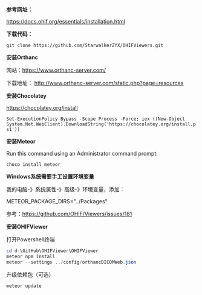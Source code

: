 **参考网址：**

 https://docs.ohif.org/essentials/installation.html

**下载代码：**

`git clone https://github.com/StarwalkerZYX/OHIFViewers.git`

**安装Orthanc**

网站：https://www.orthanc-server.com/

下载地址： http://www.orthanc-server.com/static.php?page=resources

**安装Chocolatey**

https://chocolatey.org/install

`Set-ExecutionPolicy Bypass -Scope Process -Force; iex ((New-Object System.Net.WebClient).DownloadString('https://chocolatey.org/install.ps1'))`

**安装Meteor**

Run this command using an Administrator command prompt:

`choco install meteor`

**Windows系统需要手工设置环境变量**

我的电脑-》系统属性-》高级-》环境变量，添加：

METEOR_PACKAGE_DIRS="../Packages"

参考：https://github.com/OHIF/Viewers/issues/181

**安装OHIFViewer**

打开Powershell终端

```powershell
cd d:\GitHub\OHIFViewer\OHIFViewer
meteor npm install
meteor --settings ../config/orthancDICOMWeb.json
```

升级依赖包（可选）

```powershell
meteor update
```





